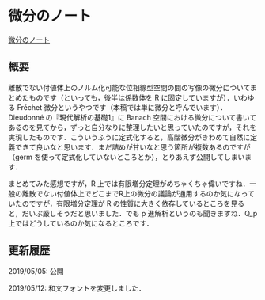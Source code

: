 # 微分のノート

[微分のノート](files/differentiation-20190512.pdf)

## 概要

離散でない付値体上のノルム化可能な位相線型空間の間の写像の微分についてまとめたものです（といっても，後半は係数体を R に固定していますが）．いわゆる Fréchet 微分というやつです（本稿では単に微分と呼んでいます）．Dieudonné の『現代解析の基礎1』に Banach 空間における微分について書いてあるのを見てから，ずっと自分なりに整理したいと思っていたのですが，それを実現したものです．こういうふうに定式化すると，高階微分がきわめて自然に定義できて良いなと思います．まだ詰めが甘いなと思う箇所が複数あるのですが（germ を使って定式化していないところとか），とりあえず公開してしまいます．

まとめてみた感想ですが，R 上では有限増分定理がめちゃくちゃ偉いですね．一般の離散でない付値体上でどこまでR上の微分の議論が通用するのか気になっていたのですが，有限増分定理が R の性質に大きく依存しているところを見ると，だいぶ厳しそうだと思いました．でも p 進解析というのも聞きますね．Q_p 上ではどうしているのか気になるところです．

## 更新履歴
  
2019/05/05: 公開

2019/05/12: 和文フォントを変更しました．
